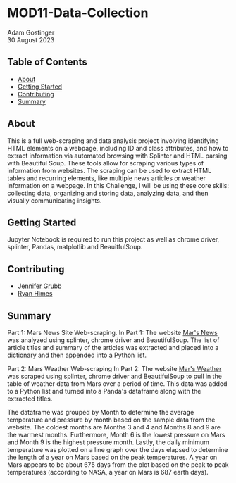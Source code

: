 # MOD11-Data-Collection
Adam Gostinger <br/>
30 August 2023  

## Table of Contents
- [About](#about)
- [Getting Started](#getting-started)
- [Contributing](#contributing)
- [Summary](#summary)
  
## About
This is a full web-scraping and data analysis project involving identifying HTML elements on a webpage, including ID and class attributes, and how to extract information via automated browsing with Splinter and HTML parsing with Beautiful Soup. These tools allow for scraping various types of information from websites. The scraping can be used to extract HTML tables and recurring elements, like multiple news articles or weather information on a webpage.  In this Challenge, I will be using these core skills: collecting data, organizing and storing data, analyzing data, and then visually communicating insights.  

## Getting Started
Jupyter Notebook is required to run this project as well as chrome driver, splinter, Pandas, matplotlib  and BeauitfulSoup.  

## Contributing
- <a href="https://www.github.com/jgrubb38/" target="_blank">Jennifer Grubb</a>  
- <a href="https://www.github.com/ryguy57/" target="_blank">Ryan Himes</a>  

## Summary
Part 1: Mars News Site Web-scraping.
In Part 1: The website <a href="https://static.bc-edx.com/data/web/mars_news/index.html" target="_blank">Mar's News</a> was analyzed using splinter, chrome driver and BeautifulSoup. The list of article titles and summary of the articles was extracted and placed into a dictionary and then appended into a Python list. 

Part 2: Mars Weather Web-scraping
In Part 2: The website <a href="https://static.bc-edx.com/data/web/mars_facts/temperature.html" target="_blank">Mar's Weather</a> was scraped using splinter, chrome driver and BeautifulSoup to pull in the table of weather data from Mars over a period of time. This data was added to a Python list and turned into a Panda's dataframe along with the extracted titles. 

The dataframe was grouped by Month to determine the average temperature and pressure by month based on the sample data from the website. The coldest months are Months 3 and 4 and Months 8 and 9 are the warmest months. Furthermore, Month 6 is the lowest pressure on Mars and Month 9 is the highest pressure month. Lastly, the daily minimum temperature was plotted on a line graph over the days elapsed to determine the length of a year on Mars based on the peak temperatures. A year on Mars appears to be about 675 days from the plot based on the peak to peak temperatures (according to NASA, a year on Mars is 687 earth days).






